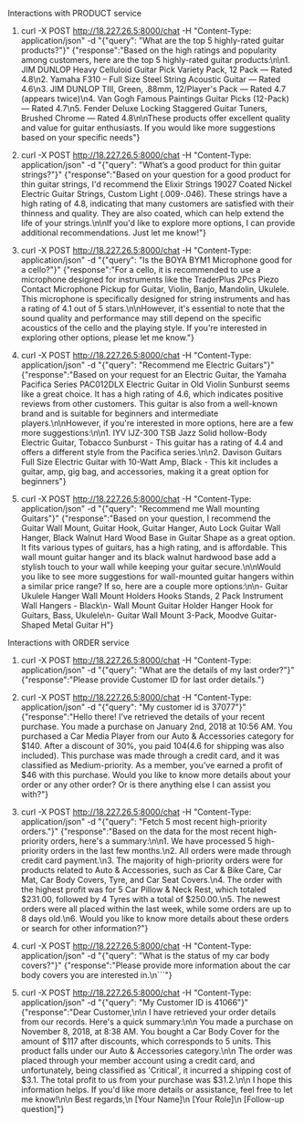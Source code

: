 Interactions with PRODUCT service
1.  curl -X POST http://18.227.26.5:8000/chat -H "Content-Type: application/json" -d "{\"query\": \"What are the top 5 highly-rated guitar products?\"}"
{"response":"Based on the high ratings and popularity among customers, here are the top 5 highly-rated guitar products:\n\n1. JIM DUNLOP Heavy Celluloid Guitar Pick Variety Pack, 12 Pack — Rated 4.8\n2. Yamaha F310 – Full Size Steel String Acoustic Guitar — Rated 4.6\n3. JIM DUNLOP TIII, Green, .88mm, 12/Player's Pack — Rated 4.7 (appears twice)\n4. Van Gogh Famous Paintings Guitar Picks (12-Pack) — Rated 4.7\n5. Fender Deluxe Locking Staggered Guitar Tuners, Brushed Chrome — Rated 4.8\n\nThese products offer excellent quality and value for guitar enthusiasts. If you would like more suggestions based on your specific needs"}

2. curl -X POST http://18.227.26.5:8000/chat -H "Content-Type: application/json" -d "{\"query\": \"What’s a good product for thin guitar strings?\"}"
{"response":"Based on your question for a good product for thin guitar strings, I'd recommend the Elixir Strings 19027 Coated Nickel Electric Guitar Strings, Custom Light (.009-.046). These strings have a high rating of 4.8, indicating that many customers are satisfied with their thinness and quality. They are also coated, which can help extend the life of your strings.\n\nIf you'd like to explore more options, I can provide additional recommendations. Just let me know!"}

3. curl -X POST http://18.227.26.5:8000/chat -H "Content-Type: application/json" -d "{\"query\": \"Is the BOYA BYM1 Microphone good for a cello?\"}"
{"response":"For a cello, it is recommended to use a microphone designed for instruments like the TraderPlus 2Pcs Piezo Contact Microphone Pickup for Guitar, Violin, Banjo, Mandolin, Ukulele. This microphone is specifically designed for string instruments and has a rating of 4.1 out of 5 stars.\n\nHowever, it's essential to note that the sound quality and performance may still depend on the specific acoustics of the cello and the playing style. If you're interested in exploring other options, please let me know."}

4. curl -X POST http://18.227.26.5:8000/chat -H "Content-Type: application/json" -d "{\"query\": \"Recommend me Electric Guitars\"}"
{"response":"Based on your request for an Electric Guitar, the Yamaha Pacifica Series PAC012DLX Electric Guitar in Old Violin Sunburst seems like a great choice. It has a high rating of 4.6, which indicates positive reviews from other customers. This guitar is also from a well-known brand and is suitable for beginners and intermediate players.\n\nHowever, if you're interested in more options, here are a few more suggestions:\n\n1. IYV IJZ-300 TSB Jazz Solid hollow-Body Electric Guitar, Tobacco Sunburst - This guitar has a rating of 4.4 and offers a different style from the Pacifica series.\n\n2. Davison Guitars Full Size Electric Guitar with 10-Watt Amp, Black - This kit includes a guitar, amp, gig bag, and accessories, making it a great option for beginners"}

5.  curl -X POST http://18.227.26.5:8000/chat -H "Content-Type: application/json" -d "{\"query\": \"Recommend me Wall mounting Guitars\"}"
{"response":"Based on your question, I recommend the Guitar Wall Mount, Guitar Hook, Guitar Hanger, Auto Lock Guitar Wall Hanger, Black Walnut Hard Wood Base in Guitar Shape as a great option. It fits various types of guitars, has a high rating, and is affordable. This wall mount guitar hanger and its black walnut hardwood base add a stylish touch to your wall while keeping your guitar secure.\n\nWould you like to see more suggestions for wall-mounted guitar hangers within a similar price range? If so, here are a couple more options:\n\n- Guitar Ukulele Hanger Wall Mount Holders Hooks Stands, 2 Pack Instrument Wall Hangers - Black\n- Wall Mount Guitar Holder Hanger Hook for Guitars, Bass, Ukulele\n- Guitar Wall Mount 3-Pack, Moodve Guitar-Shaped Metal Guitar H"}



Interactions with ORDER service
1.  curl -X POST http://18.227.26.5:8000/chat -H "Content-Type: application/json" -d "{\"query\": \"What are the details of my last order?\"}"
{"response":"Please provide Customer ID for last order details."}

2.  curl -X POST http://18.227.26.5:8000/chat -H "Content-Type: application/json" -d "{\"query\": \"My customer id is 37077\"}"
{"response":"Hello there! I've retrieved the details of your recent purchase. You made a purchase on January 2nd, 2018 at 10:56 AM. You purchased a Car Media Player from our Auto & Accessories category for $140. After a discount of 30%, you paid $104 ($4.6 for shipping was also included). This purchase was made through a credit card, and it was classified as Medium-priority. As a member, you've earned a profit of $46 with this purchase. Would you like to know more details about your order or any other order? Or is there anything else I can assist you with?"}

3. curl -X POST http://18.227.26.5:8000/chat -H "Content-Type: application/json" -d "{\"query\": \"Fetch 5 most recent high-priority orders.\"}"
{"response":"Based on the data for the most recent high-priority orders, here's a summary:\n\n1. We have processed 5 high-priority orders in the last few months.\n2. All orders were made through credit card payment.\n3. The majority of high-priority orders were for products related to Auto & Accessories, such as Car & Bike Care, Car Mat, Car Body Covers, Tyre, and Car Seat Covers.\n4. The order with the highest profit was for 5 Car Pillow & Neck Rest, which totaled $231.00, followed by 4 Tyres with a total of $250.00.\n5. The newest orders were all placed within the last week, while some orders are up to 8 days old.\n6. Would you like to know more details about these orders or search for other information?"}
4. curl -X POST http://18.227.26.5:8000/chat -H "Content-Type: application/json" -d "{\"query\": \"What is the status of my car body covers?\"}"
{"response":"Please provide more information about the car body covers you are interested in.\n```"}

5. curl -X POST http://18.227.26.5:8000/chat -H "Content-Type: application/json" -d "{\"query\": \"My Customer ID is 41066\"}"
{"response":"Dear Customer,\n\n I have retrieved your order details from our records. Here's a quick summary:\n\n You made a purchase on November 8, 2018, at 8:38 AM. You bought a Car Body Cover for the amount of $117 after discounts, which corresponds to 5 units. This product falls under our Auto & Accessories category.\n\n The order was placed through your member account using a credit card, and unfortunately, being classified as 'Critical', it incurred a shipping cost of $3.1. The total profit to us from your purchase was $31.2.\n\n I hope this information helps. If you'd like more details or assistance, feel free to let me know!\n\n Best regards,\n [Your Name]\n [Your Role]\n [Follow-up question]"}
